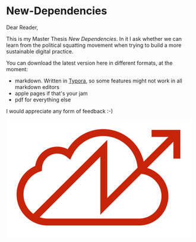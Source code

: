 # New-Dependencies
Dear Reader,

This is my Master Thesis *New Dependencies*. In it I ask whether we can learn from the political squatting movement when trying to build a more sustainable digital practice.

You can download the latest version here in different formats, at the moment:

- markdown. Written in [Typora](https://typora.io/), so some features might not work in all markdown editors
- apple pages if that's your jam
- pdf for everything else

I would appreciate any form of feedback :-)

<img src="../Writing/image-20211129212407097.png" alt="image-20211129212407097" style="zoom:50%;" />
